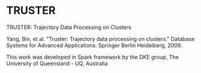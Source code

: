 # TRUSTER
TRUSTER: Trajectory Data Processing on Clusters

Yang, Bin, et al. "Truster: Trajectory data processing on clusters." Database Systems for Advanced Applications. Springer Berlin Heidelberg, 2009.

This work was developed in Spark framework by the DKE group, The University of Queensland - UQ, Australia
